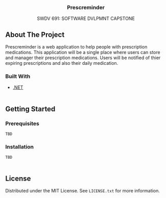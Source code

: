 <div id="top"></div>

<br />
<div align="center">
  <h3 align="center">Prescreminder</h3>
  <p align="center">
    SWDV 691: SOFTWARE DVLPMNT CAPSTONE
  </p>
</div>

<!-- ABOUT THE PROJECT -->
## About The Project

Prescreminder is a web application to help people with prescription medications. This application will be a single place where users can store and manager their prescription medications. Users will be notified of thier expiring prescriptions and also their daily medication.

### Built With

* [.NET](https://dotnet.microsoft.com/)
<br><br>

<!-- GETTING STARTED -->
## Getting Started

### Prerequisites

```TBD```


### Installation

```TBD```
<br><br>

<!-- LICENSE -->
## License

Distributed under the MIT License. See `LICENSE.txt` for more information.

